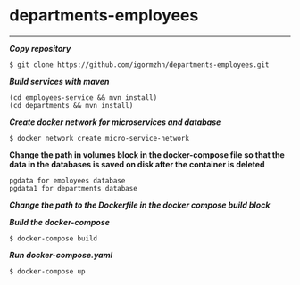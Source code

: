 # departments-employees
***
___Copy repository___
```
$ git clone https://github.com/igormzhn/departments-employees.git
```

___Build services with maven___
```
(cd employees-service && mvn install)
(cd departments && mvn install)
```

___Create docker network for microservices and database___
```
$ docker network create micro-service-network
```

__Сhange the path in volumes block in the docker-compose file so that the data in the databases is saved on disk after the container is deleted__
```
pgdata for employees database
pgdata1 for departments database
```

___Change the path to the Dockerfile in the docker compose build block___

___Build the docker-compose___
```
$ docker-compose build
```

___Run docker-compose.yaml___
```
$ docker-compose up
```

